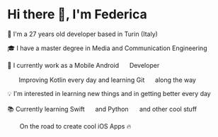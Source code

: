 # Hi there 👋, I'm Federica

📍 I'm a 27 years old developer based in Turin (Italy)

🎓 I have a master degree in Media and Communication Engineering

📱 I currently work as a Mobile Android <a href="#android"><img id="android" src="https://cdn.jsdelivr.net/gh/devicons/devicon/icons/android/android-plain.svg" width="16" /></a> Developer 

&nbsp;<a href="#kotlin"><img id="kotlin" src="https://cdn.jsdelivr.net/gh/devicons/devicon/icons/kotlin/kotlin-original.svg" width="14"/></a>&nbsp; Improving Kotlin every day and learning Git <a href="#ios"><img id="git" src="https://cdn.jsdelivr.net/gh/devicons/devicon/icons/git/git-original.svg" width="16"/></a> along the way

💡 I'm interested in learning new things and in getting better every day

📚 Currently learning Swift <a href="#swift"><img id="swift" src="https://cdn.jsdelivr.net/gh/devicons/devicon/icons/swift/swift-original.svg" width="16"/></a> and Python <a href="#python"><img id="python" src="https://cdn.jsdelivr.net/gh/devicons/devicon/icons/python/python-original.svg" width="17"/></a> and other cool stuff

&nbsp;<a href="#ios"><img id="ios" src="https://cdn.jsdelivr.net/gh/devicons/devicon/icons/apple/apple-original.svg" width="16" /></a>&nbsp; On the road to create cool iOS Apps 🔥
